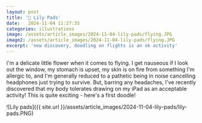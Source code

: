 ```yaml
---
layout: post
title: '🎨 Lily Pads'
date:   2024-11-04 11:27:35
categories: illustrations
image: /assets/article_images/2024-11-04-lily-pads/flying.JPG
image2: /assets/article_images/2024-11-04-lily-pads/flying.JPG
excerpt: 'new discovery, doodling on flights is an ok activity'
---
```


I'm a delicate little flower when it comes to flying. I get nauseous if I look out the window, my stomach is upset, my skin is on fire from something I'm allergic to, and I'm generally reduced to a pathetic being in noise cancelling headphones just trying to survive. But, barring any headaches, I've recently discovered that my body tolerates drawing on my iPad as an acceptable activity! This is quite exciting - here's a first doodle!

![Lily pads]({{ site.url }}/assets/article_images/2024-11-04-lily-pads/lily-pads.PNG)
